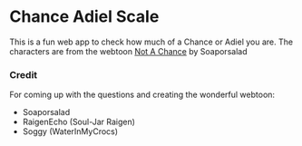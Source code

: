 # Chance Adiel Scale

This is a fun web app to check how much of a Chance or Adiel you are.
The characters are from the webtoon [Not A Chance](https://www.webtoons.com/en/canvas/not-a-chance/list?title_no=903436) by Soaporsalad

### Credit
For coming up with the questions and creating the wonderful webtoon:
- Soaporsalad
- RaigenEcho (Soul-Jar Raigen)
- Soggy (WaterInMyCrocs)
